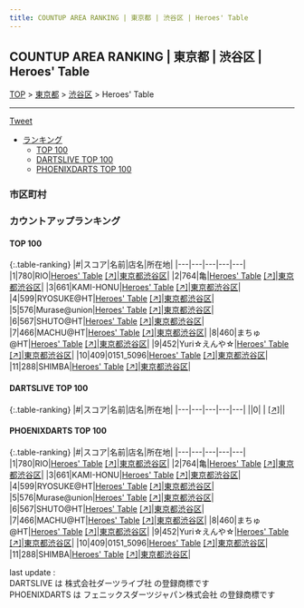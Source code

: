 ```yaml
---
title: COUNTUP AREA RANKING | 東京都 | 渋谷区 | Heroes' Table
---
```

## COUNTUP AREA RANKING | 東京都 | 渋谷区 | Heroes' Table

[TOP](/darts/rank/) > [東京都](/darts/rank/東京都/) > [渋谷区](/darts/rank/東京都/渋谷区/) > Heroes' Table

___

<a href="https://twitter.com/share?ref_src=twsrc%5Etfw" data-text="COUNTUP AREA RANKING | 東京都渋谷区Heroes' Table" class="twitter-share-button" data-hashtags="DARTSLIVE,PHOENIXDARTS,darts,ダーツ" data-show-count="false">Tweet</a>

* [ランキング](#カウントアップランキング)
    * [TOP 100](#top-100)
    * [DARTSLIVE TOP 100](#dartslive-top-100)
    * [PHOENIXDARTS TOP 100](#phoenixdarts-top-100)

### 市区町村

<ul>

</ul>

### カウントアップランキング

#### TOP 100



{:.table-ranking}
|#|スコア|名前|店名|所在地|
|---|---|---|---|---|
|1|780|<span class="rank-name-pd">RIO</span>|<a href="/darts/rank/shops/65469.html">Heroes' Table</a> <a href="https://vs.phoenixdarts.com/jp/shop/shopDetailInfo/s_65469?s_seq=65469">[↗]</a>|<a href="/darts/rank/東京都/渋谷区">東京都渋谷区</a>|
|2|764|<span class="rank-name-pd">亀</span>|<a href="/darts/rank/shops/65469.html">Heroes' Table</a> <a href="https://vs.phoenixdarts.com/jp/shop/shopDetailInfo/s_65469?s_seq=65469">[↗]</a>|<a href="/darts/rank/東京都/渋谷区">東京都渋谷区</a>|
|3|661|<span class="rank-name-pd">KAMI-HONU</span>|<a href="/darts/rank/shops/65469.html">Heroes' Table</a> <a href="https://vs.phoenixdarts.com/jp/shop/shopDetailInfo/s_65469?s_seq=65469">[↗]</a>|<a href="/darts/rank/東京都/渋谷区">東京都渋谷区</a>|
|4|599|<span class="rank-name-pd">RYOSUKE@HT</span>|<a href="/darts/rank/shops/65469.html">Heroes' Table</a> <a href="https://vs.phoenixdarts.com/jp/shop/shopDetailInfo/s_65469?s_seq=65469">[↗]</a>|<a href="/darts/rank/東京都/渋谷区">東京都渋谷区</a>|
|5|576|<span class="rank-name-pd">Murase@union</span>|<a href="/darts/rank/shops/65469.html">Heroes' Table</a> <a href="https://vs.phoenixdarts.com/jp/shop/shopDetailInfo/s_65469?s_seq=65469">[↗]</a>|<a href="/darts/rank/東京都/渋谷区">東京都渋谷区</a>|
|6|567|<span class="rank-name-pd">SHUTO@HT</span>|<a href="/darts/rank/shops/65469.html">Heroes' Table</a> <a href="https://vs.phoenixdarts.com/jp/shop/shopDetailInfo/s_65469?s_seq=65469">[↗]</a>|<a href="/darts/rank/東京都/渋谷区">東京都渋谷区</a>|
|7|466|<span class="rank-name-pd">MACHU@HT</span>|<a href="/darts/rank/shops/65469.html">Heroes' Table</a> <a href="https://vs.phoenixdarts.com/jp/shop/shopDetailInfo/s_65469?s_seq=65469">[↗]</a>|<a href="/darts/rank/東京都/渋谷区">東京都渋谷区</a>|
|8|460|<span class="rank-name-pd">まちゅ@HT</span>|<a href="/darts/rank/shops/65469.html">Heroes' Table</a> <a href="https://vs.phoenixdarts.com/jp/shop/shopDetailInfo/s_65469?s_seq=65469">[↗]</a>|<a href="/darts/rank/東京都/渋谷区">東京都渋谷区</a>|
|9|452|<span class="rank-name-pd">Yuri☆えんや☆</span>|<a href="/darts/rank/shops/65469.html">Heroes' Table</a> <a href="https://vs.phoenixdarts.com/jp/shop/shopDetailInfo/s_65469?s_seq=65469">[↗]</a>|<a href="/darts/rank/東京都/渋谷区">東京都渋谷区</a>|
|10|409|<span class="rank-name-pd">0151_5096</span>|<a href="/darts/rank/shops/65469.html">Heroes' Table</a> <a href="https://vs.phoenixdarts.com/jp/shop/shopDetailInfo/s_65469?s_seq=65469">[↗]</a>|<a href="/darts/rank/東京都/渋谷区">東京都渋谷区</a>|
|11|288|<span class="rank-name-pd">SHIMBA</span>|<a href="/darts/rank/shops/65469.html">Heroes' Table</a> <a href="https://vs.phoenixdarts.com/jp/shop/shopDetailInfo/s_65469?s_seq=65469">[↗]</a>|<a href="/darts/rank/東京都/渋谷区">東京都渋谷区</a>|


#### DARTSLIVE TOP 100



{:.table-ranking}
|#|スコア|名前|店名|所在地|
|---|---|---|---|---|
||0|<span class="rank-name-dl"> </span>|<a href="/darts/rank/shops/.html"></a> <a href="">[↗]</a>|<a href="/darts/rank//"></a>|


#### PHOENIXDARTS TOP 100



{:.table-ranking}
|#|スコア|名前|店名|所在地|
|---|---|---|---|---|
|1|780|<span class="rank-name-pd">RIO</span>|<a href="/darts/rank/shops/65469.html">Heroes' Table</a> <a href="https://vs.phoenixdarts.com/jp/shop/shopDetailInfo/s_65469?s_seq=65469">[↗]</a>|<a href="/darts/rank/東京都/渋谷区">東京都渋谷区</a>|
|2|764|<span class="rank-name-pd">亀</span>|<a href="/darts/rank/shops/65469.html">Heroes' Table</a> <a href="https://vs.phoenixdarts.com/jp/shop/shopDetailInfo/s_65469?s_seq=65469">[↗]</a>|<a href="/darts/rank/東京都/渋谷区">東京都渋谷区</a>|
|3|661|<span class="rank-name-pd">KAMI-HONU</span>|<a href="/darts/rank/shops/65469.html">Heroes' Table</a> <a href="https://vs.phoenixdarts.com/jp/shop/shopDetailInfo/s_65469?s_seq=65469">[↗]</a>|<a href="/darts/rank/東京都/渋谷区">東京都渋谷区</a>|
|4|599|<span class="rank-name-pd">RYOSUKE@HT</span>|<a href="/darts/rank/shops/65469.html">Heroes' Table</a> <a href="https://vs.phoenixdarts.com/jp/shop/shopDetailInfo/s_65469?s_seq=65469">[↗]</a>|<a href="/darts/rank/東京都/渋谷区">東京都渋谷区</a>|
|5|576|<span class="rank-name-pd">Murase@union</span>|<a href="/darts/rank/shops/65469.html">Heroes' Table</a> <a href="https://vs.phoenixdarts.com/jp/shop/shopDetailInfo/s_65469?s_seq=65469">[↗]</a>|<a href="/darts/rank/東京都/渋谷区">東京都渋谷区</a>|
|6|567|<span class="rank-name-pd">SHUTO@HT</span>|<a href="/darts/rank/shops/65469.html">Heroes' Table</a> <a href="https://vs.phoenixdarts.com/jp/shop/shopDetailInfo/s_65469?s_seq=65469">[↗]</a>|<a href="/darts/rank/東京都/渋谷区">東京都渋谷区</a>|
|7|466|<span class="rank-name-pd">MACHU@HT</span>|<a href="/darts/rank/shops/65469.html">Heroes' Table</a> <a href="https://vs.phoenixdarts.com/jp/shop/shopDetailInfo/s_65469?s_seq=65469">[↗]</a>|<a href="/darts/rank/東京都/渋谷区">東京都渋谷区</a>|
|8|460|<span class="rank-name-pd">まちゅ@HT</span>|<a href="/darts/rank/shops/65469.html">Heroes' Table</a> <a href="https://vs.phoenixdarts.com/jp/shop/shopDetailInfo/s_65469?s_seq=65469">[↗]</a>|<a href="/darts/rank/東京都/渋谷区">東京都渋谷区</a>|
|9|452|<span class="rank-name-pd">Yuri☆えんや☆</span>|<a href="/darts/rank/shops/65469.html">Heroes' Table</a> <a href="https://vs.phoenixdarts.com/jp/shop/shopDetailInfo/s_65469?s_seq=65469">[↗]</a>|<a href="/darts/rank/東京都/渋谷区">東京都渋谷区</a>|
|10|409|<span class="rank-name-pd">0151_5096</span>|<a href="/darts/rank/shops/65469.html">Heroes' Table</a> <a href="https://vs.phoenixdarts.com/jp/shop/shopDetailInfo/s_65469?s_seq=65469">[↗]</a>|<a href="/darts/rank/東京都/渋谷区">東京都渋谷区</a>|
|11|288|<span class="rank-name-pd">SHIMBA</span>|<a href="/darts/rank/shops/65469.html">Heroes' Table</a> <a href="https://vs.phoenixdarts.com/jp/shop/shopDetailInfo/s_65469?s_seq=65469">[↗]</a>|<a href="/darts/rank/東京都/渋谷区">東京都渋谷区</a>|


<div class="footer border-top border-gray-light mt-5 pt-3 text-right text-gray">
    last update : <span style="font-weight: italic" id="foot_last_modified"></span><br />
    DARTSLIVE は 株式会社ダーツライブ社 の登録商標です<br />
    PHOENIXDARTS は フェニックスダーツジャパン株式会社 の登録商標です<br />
</div>

<script src="https://cdnjs.cloudflare.com/ajax/libs/jquery.tablesorter/2.31.3/js/jquery.tablesorter.min.js" integrity="sha512-qzgd5cYSZcosqpzpn7zF2ZId8f/8CHmFKZ8j7mU4OUXTNRd5g+ZHBPsgKEwoqxCtdQvExE5LprwwPAgoicguNg==" crossorigin="anonymous" referrerpolicy="no-referrer"></script>
<link rel="stylesheet" href="https://cdnjs.cloudflare.com/ajax/libs/jquery.tablesorter/2.31.3/css/theme.default.min.css" integrity="sha512-wghhOJkjQX0Lh3NSWvNKeZ0ZpNn+SPVXX1Qyc9OCaogADktxrBiBdKGDoqVUOyhStvMBmJQ8ZdMHiR3wuEq8+w==" crossorigin="anonymous" referrerpolicy="no-referrer" />
<script>
$(function() {
    $(".table-ranking").tablesorter({sortList:[[0, 0]]});
    $("#foot_last_modified").text(formatDate(new Date(document.lastModified), 'yyyy-MM-dd HH:mm:ss'));
});
</script>

<script async src="https://platform.twitter.com/widgets.js" charset="utf-8"></script>